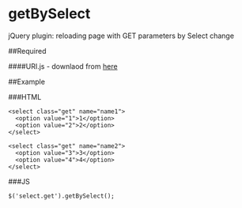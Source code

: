 # getBySelect

jQuery plugin: reloading page with GET parameters by Select change

##Required

####URI.js - downlaod from <a href="http://medialize.github.io/URI.js/build.html">here</a>

##Example

###HTML

    <select class="get" name="name1">
      <option value="1">1</option>
      <option value="2">2</option>
    </select>

    <select class="get" name="name2">
      <option value="3">3</option>
      <option value="4">4</option>
    </select>
###JS

    $('select.get').getBySelect();
